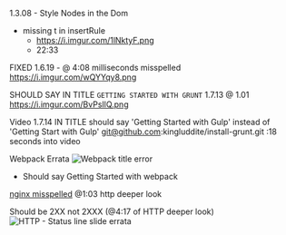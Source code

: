 1.3.08 - Style Nodes in the Dom
* missing t in insertRule
    - https://i.imgur.com/1lNktyF.png
    - 22:33

FIXED
1.6.19 - @ 4:08 milliseconds misspelled
https://i.imgur.com/wQYYqy8.png

SHOULD SAY IN TITLE `GETTING STARTED WITH GRUNT`
1.7.13 @ 1.01
https://i.imgur.com/BvPsIlQ.png

Video 1.7.14 IN TITLE should say 'Getting Started with Gulp' instead of 'Getting Start with Gulp'
git@github.com:kingluddite/install-grunt.git
:18 seconds into video

Webpack Errata
![Webpack title error](https://i.imgur.com/28GSDtZ.png)

* Should say Getting Started with webpack

[nginx misspelled](https://i.imgur.com/mqKwzk3.png) @1:03 http deeper look

Should be 2XX not 2XXX (@4:17 of HTTP deeper look)
![HTTP - Status line slide errata](https://i.imgur.com/lBqYmco.png)







